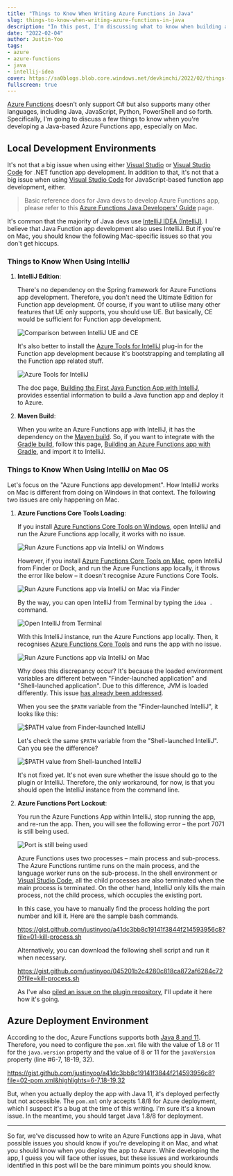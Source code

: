 ```yaml
---
title: "Things to Know When Writing Azure Functions in Java"
slug: things-to-know-when-writing-azure-functions-in-java
description: "In this post, I'm discussing what to know when building and deploying an Azure Functions app in Java."
date: "2022-02-04"
author: Justin-Yoo
tags:
- azure
- azure-functions
- java
- intellij-idea
cover: https://sa0blogs.blob.core.windows.net/devkimchi/2022/02/things-to-know-when-writing-azure-functions-in-java-00.png
fullscreen: true
---
```


[Azure Functions][az fncapp] doesn't only support C# but also supports many other languages, including Java, JavaScript, Python, PowerShell and so forth. Specifically, I'm going to discuss a few things to know when you're developing a Java-based Azure Functions app, especially on Mac.


## Local Development Environments ##

It's not that a big issue when using either [Visual Studio][vs] or [Visual Studio Code][vs code] for .NET function app development. In addition to that, it's not that a big issue when using [Visual Studio Code][vs code] for JavaScript-based function app development, either.

> Basic reference docs for Java devs to develop Azure Functions app, please refer to this [Azure Functions Java Developers' Guide][az fncapp java] page.

It's common that the majority of Java devs use [IntelliJ IDEA (IntelliJ)][intellij]. I believe that Java Function app development also uses IntelliJ. But if you're on Mac, you should know the following Mac-specific issues so that you don't get hiccups.


### Things to Know When Using IntelliJ ###

1. **IntelliJ Edition**:

    There's no dependency on the Spring framework for Azure Functions app development. Therefore, you don't need the Ultimate Edition for Function app development. Of course, if you want to utilise many other features that UE only supports, you should use UE. But basically, CE would be sufficient for Function app development.

    ![Comparison between IntelliJ UE and CE][image-01]

    It's also better to install the [Azure Tools for IntelliJ][intellij az toolkits] plug-in for the Function app development because it's bootstrapping and templating all the Function app related stuff.

    ![Azure Tools for IntelliJ][image-02]

    The doc page, [Building the First Java Function App with IntelliJ][az fncapp java intellij], provides essential information to build a Java function app and deploy it to Azure.

1. **Maven Build**:

    When you write an Azure Functions app with IntelliJ, it has the dependency on the [Maven build][maven]. So, if you want to integrate with the [Gradle build][gradle], follow this page, [Building an Azure Functions app with Gradle][az fncapp java gradle], and import it to IntelliJ.


### Things to Know When Using IntelliJ on Mac OS ###

Let's focus on the "Azure Functions app development". How IntelliJ works on Mac is different from doing on Windows in that context. The following two issues are only happening on Mac.

1. **Azure Functions Core Tools Loading**:

    If you install [Azure Functions Core Tools on Windows][az fncapp core tools win], open IntelliJ and run the Azure Functions app locally, it works with no issue.

    ![Run Azure Functions app via IntelliJ on Windows][image-03]

    However, if you install [Azure Functions Core Tools on Mac][az fncapp core tools mac], open IntelliJ from Finder or Dock, and run the Azure Functions app locally, it throws the error like below &ndash; it doesn't recognise Azure Functions Core Tools.

    ![Run Azure Functions app via IntelliJ on Mac via Finder][image-04]

    By the way, you can open IntelliJ from Terminal by typing the `idea .` command.

    ![Open IntelliJ from Terminal][image-05]

    With this IntelliJ instance, run the Azure Functions app locally. Then, it recognises [Azure Functions Core Tools][az fncapp core tools mac] and runs the app with no issue.

    ![Run Azure Functions app via IntelliJ on Mac][image-06]

    Why does this discrepancy occur? It's because the loaded environment variables are different between "Finder-launched application" and "Shell-launched application". Due to this difference, JVM is loaded differently. This issue [has already been addressed][intellij az toolkits issue 1].

    When you see the `$PATH` variable from the "Finder-launched IntelliJ", it looks like this:

    ![$PATH value from Finder-launched IntelliJ][image-07]

    Let's check the same `$PATH` variable from the "Shell-launched IntelliJ". Can you see the difference?

    ![$PATH value from Shell-launched IntelliJ][image-08]

    It's not fixed yet. It's not even sure whether the issue should go to the plugin or IntelliJ. Therefore, the only workaround, for now, is that you should open the IntelliJ instance from the command line.

1. **Azure Functions Port Lockout**:

    You run the Azure Functions App within IntelliJ, stop running the app, and re-run the app. Then, you will see the following error &ndash; the port 7071 is still being used.

    ![Port is still being used][image-09]

    Azure Functions uses two processes &ndash; main process and sub-process. The Azure Functions runtime runs on the main process, and the language worker runs on the sub-process. In the shell environment or [Visual Studio Code][vs code], all the child processes are also terminated when the main process is terminated. On the other hand, IntelliJ only kills the main process, not the child process, which occupies the existing port.

    In this case, you have to manually find the process holding the port number and kill it. Here are the sample bash commands.

    https://gist.github.com/justinyoo/a41dc3bb8c19141f3844f214593956c8?file=01-kill-process.sh

    Alternatively, you can download the following shell script and run it when necessary.

    https://gist.github.com/justinyoo/045201b2c4280c818ca872af6284c720?file=kill-process.sh

    As I've also [piled an issue on the plugin repository][intellij az toolkits issue 2], I'll update it here how it's going.


## Azure Deployment Environment ##

According to the doc, Azure Functions supports both [Java 8 and 11][az fncapp java version]. Therefore, you need to configure the `pom.xml` file with the value of 1.8 or 11 for the `java.version` property and the value of 8 or 11 for the `javaVersion` property (line #6-7, 18-19, 32).

https://gist.github.com/justinyoo/a41dc3bb8c19141f3844f214593956c8?file=02-pom.xml&highlights=6-7,18-19,32


But, when you actually deploy the app with Java 11, it's deployed perfectly but not accessible. The `pom.xml` only accepts 1.8/8 for Azure deployment, which I suspect it's a bug at the time of this writing. I'm sure it's a known issue. In the meantime, you should target Java 1.8/8 for deployment.

---

So far, we've discussed how to write an Azure Functions app in Java, what possible issues you should know if you're developing it on Mac, and what you should know when you deploy the app to Azure. While developing the app, I guess you will face other issues, but these issues and workarounds identified in this post will be the bare minimum points you should know.


[image-01]: https://sa0blogs.blob.core.windows.net/devkimchi/2022/02/things-to-know-when-writing-azure-functions-in-java-01.png
[image-02]: https://sa0blogs.blob.core.windows.net/devkimchi/2022/02/things-to-know-when-writing-azure-functions-in-java-02.png
[image-03]: https://sa0blogs.blob.core.windows.net/devkimchi/2022/02/things-to-know-when-writing-azure-functions-in-java-03.png
[image-04]: https://sa0blogs.blob.core.windows.net/devkimchi/2022/02/things-to-know-when-writing-azure-functions-in-java-04.png
[image-05]: https://sa0blogs.blob.core.windows.net/devkimchi/2022/02/things-to-know-when-writing-azure-functions-in-java-05.png
[image-06]: https://sa0blogs.blob.core.windows.net/devkimchi/2022/02/things-to-know-when-writing-azure-functions-in-java-06.png
[image-07]: https://sa0blogs.blob.core.windows.net/devkimchi/2022/02/things-to-know-when-writing-azure-functions-in-java-07.png
[image-08]: https://sa0blogs.blob.core.windows.net/devkimchi/2022/02/things-to-know-when-writing-azure-functions-in-java-08.png
[image-09]: https://sa0blogs.blob.core.windows.net/devkimchi/2022/02/things-to-know-when-writing-azure-functions-in-java-09.png


[gh sample]: https://github.com/fusiondevkr/fusiondevkr

[vs]: https://visualstudio.microsoft.com/vs/?WT.mc_id=dotnet-56308-juyoo
[vs code]: https://code.visualstudio.com/?WT.mc_id=dotnet-56308-juyoo

[intellij]: https://www.jetbrains.com/idea/
[intellij az toolkits]: https://plugins.jetbrains.com/plugin/8053-azure-toolkit-for-intellij
[intellij az toolkits issue 1]: https://github.com/microsoft/azure-tools-for-java/issues/6243#issuecomment-1012500771
[intellij az toolkits issue 2]: https://github.com/microsoft/azure-tools-for-java/issues/6374

[maven]: https://maven.apache.org/
[gradle]: https://gradle.org/

[az fncapp]: https://docs.microsoft.com/azure/azure-functions/functions-overview?WT.mc_id=dotnet-56308-juyoo
[az fncapp java]: https://docs.microsoft.com/azure/azure-functions/functions-reference-java?tabs=bash%2Cconsumption&WT.mc_id=dotnet-56308-juyoo
[az fncapp java version]: https://docs.microsoft.com/azure/azure-functions/functions-reference-java?tabs=bash%2Cconsumption&WT.mc_id=dotnet-56308-juyoo#java-versions
[az fncapp java intellij]: https://docs.microsoft.com/azure/azure-functions/functions-create-maven-intellij?WT.mc_id=dotnet-56308-juyoo
[az fncapp java gradle]: https://docs.microsoft.com/azure/azure-functions/functions-create-first-java-gradle?WT.mc_id=dotnet-56308-juyoo
[az fncapp core tools win]: https://docs.microsoft.com/azure/azure-functions/functions-run-local?tabs=v4%2Cwindows%2Cjava%2Cportal%2Cbash%2Ckeda&WT.mc_id=dotnet-56308-juyoo#install-the-azure-functions-core-tools
[az fncapp core tools mac]: https://docs.microsoft.com/azure/azure-functions/functions-run-local?tabs=v4%2Cmacos%2Cjava%2Cportal%2Cbash&WT.mc_id=dotnet-56308-juyoo#install-the-azure-functions-core-tools
